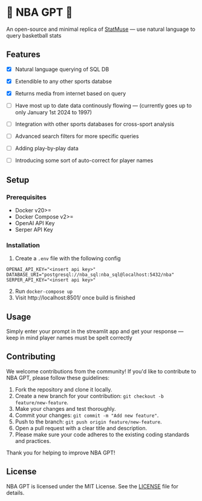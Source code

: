  # 🤖 NBA GPT 🏀
 
 An open-source and minimal replica of [StatMuse](https://www.statmuse.com/) — use natural language to query basketball stats
 
 ## Features 

 - [x] Natural language querying of SQL DB
 - [x] Extendible to any other sports databse 
 - [x] Returns media from internet based on query
 - [ ] Have most up to date data continously flowing — (currently goes up to only January 1st 2024 to 1997)
 - [ ] Integration with other sports databases for cross-sport analysis
 - [ ] Advanced search filters for more specific queries
 - [ ] Adding play-by-play data
 - [ ] Introducing some sort of auto-correct for player names

 
 ## Setup
  
 ### Prerequisites
 
 - Docker v20>=
 - Docker Compose v2>=
 - OpenAI API Key
 - Serper API Key  
 
 ### Installation
 
 1. Create a `.env` file with the following config
```dosini
OPENAI_API_KEY="<insert api key>"
DATABASE_URI="postgresql://nba_sql:nba_sql@localhost:5432/nba"
SERPER_API_KEY="<insert api key>"
```
 2. Run `docker-compose up`
 3. Visit http://localhost:8501/ once build is finished

 
 ## Usage
 Simply enter your prompt in the streamlit app and get your response — keep in mind player names must be spelt correctly 
 
 ## Contributing

 We welcome contributions from the community! If you'd like to contribute to NBA GPT, please follow these guidelines:

 1. Fork the repository and clone it locally.
 2. Create a new branch for your contribution: `git checkout -b feature/new-feature`.
 3. Make your changes and test thoroughly.
 4. Commit your changes: `git commit -m "Add new feature"`.
 5. Push to the branch: `git push origin feature/new-feature`.
 6. Open a pull request with a clear title and description.
 7. Please make sure your code adheres to the existing coding standards and practices.

 Thank you for helping to improve NBA GPT!

 ## License

 NBA GPT is licensed under the MIT License. See the [LICENSE](LICENSE) file for details.

